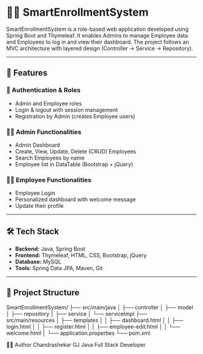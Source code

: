 # 👨‍💼 SmartEnrollmentSystem

SmartEnrollmentSystem is a role-based web application developed using Spring Boot and Thymeleaf. It enables Admins to manage Employee data and Employees to log in and view their dashboard. The project follows an MVC architecture with layered design (Controller → Service → Repository).

---

## 🚀 Features

### 🔐 Authentication & Roles
- Admin and Employee roles
- Login & logout with session management
- Registration by Admin (creates Employee users)

### 👩‍💼 Admin Functionalities
- Admin Dashboard
- Create, View, Update, Delete (CRUD) Employees
- Search Employees by name
- Employee list in DataTable (Bootstrap + jQuery)

### 👨‍💻 Employee Functionalities
- Employee Login
- Personalized dashboard with welcome message
- Update their profile

---

## 🛠️ Tech Stack

- **Backend:** Java, Spring Boot
- **Frontend:** Thymeleaf, HTML, CSS, Bootstrap, jQuery
- **Database:** MySQL
- **Tools:** Spring Data JPA, Maven, Git

---

## 📂 Project Structure

SmartEnrollmentSystem/
├── src/main/java
│ ├── controller
│ ├── model
│ ├── repository
│ ├── service
│ └── serviceImpl
├── src/main/resources
│ ├── templates
│ │ ├── dashboard.html
│ │ ├── login.html
│ │ ├── register.html
│ │ ├── employee-edit.html
│ │ └── welcome.html
│ └── application.properties
└── pom.xml

👨‍🎓 Author
Chandrashekar GJ
Java Full Stack Developer

